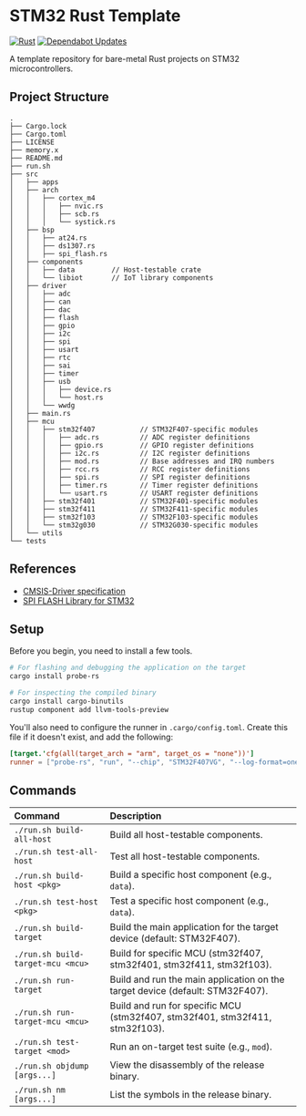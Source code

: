 # STM32 Rust Template

[![Rust](https://github.com/shishir-dey/stm32-rust-template/actions/workflows/rust.yml/badge.svg)](https://github.com/shishir-dey/stm32-rust-template/actions/workflows/rust.yml) [![Dependabot Updates](https://github.com/shishir-dey/stm32-rust-template/actions/workflows/dependabot/dependabot-updates/badge.svg)](https://github.com/shishir-dey/stm32-rust-template/actions/workflows/dependabot/dependabot-updates)

A template repository for bare-metal Rust projects on STM32 microcontrollers.

## Project Structure

```
.
├── Cargo.lock
├── Cargo.toml
├── LICENSE
├── memory.x
├── README.md
├── run.sh
├── src
│   ├── apps
│   ├── arch
│   │   ├── cortex_m4
│   │   │   ├── nvic.rs
│   │   │   ├── scb.rs
│   │   │   └── systick.rs
│   ├── bsp
│   │   ├── at24.rs
│   │   ├── ds1307.rs
│   │   ├── spi_flash.rs
│   ├── components
│   │   ├── data         // Host-testable crate
│   │   └── libiot       // IoT library components
│   ├── driver
│   │   ├── adc
│   │   ├── can
│   │   ├── dac
│   │   ├── flash
│   │   ├── gpio
│   │   ├── i2c
│   │   ├── spi
│   │   ├── usart
│   │   ├── rtc
│   │   ├── sai
│   │   ├── timer
│   │   ├── usb
│   │   │   ├── device.rs
│   │   │   └── host.rs
│   │   └── wwdg
│   ├── main.rs
│   ├── mcu
│   │   ├── stm32f407           // STM32F407-specific modules
│   │   │   ├── adc.rs          // ADC register definitions
│   │   │   ├── gpio.rs         // GPIO register definitions
│   │   │   ├── i2c.rs          // I2C register definitions
│   │   │   ├── mod.rs          // Base addresses and IRQ numbers
│   │   │   ├── rcc.rs          // RCC register definitions
│   │   │   ├── spi.rs          // SPI register definitions
│   │   │   ├── timer.rs        // Timer register definitions
│   │   │   └── usart.rs        // USART register definitions
│   │   ├── stm32f401           // STM32F401-specific modules
│   │   ├── stm32f411           // STM32F411-specific modules
│   │   ├── stm32f103           // STM32F103-specific modules
│   │   └── stm32g030           // STM32G030-specific modules
│   └── utils
└── tests
```

## References

- [CMSIS-Driver specification](https://arm-software.github.io/CMSIS_5/Driver/html/index.html)
- [SPI FLASH Library for STM32](https://github.com/nimaltd/spif)

## Setup

Before you begin, you need to install a few tools.

```bash
# For flashing and debugging the application on the target
cargo install probe-rs

# For inspecting the compiled binary
cargo install cargo-binutils
rustup component add llvm-tools-preview
```

You'll also need to configure the runner in `.cargo/config.toml`. Create this file if it doesn't exist, and add the following:

```toml
[target.'cfg(all(target_arch = "arm", target_os = "none"))']
runner = ["probe-rs", "run", "--chip", "STM32F407VG", "--log-format=oneline"] # Replace with your target chip
```

## Commands

| Command | Description |
| :--- | :--- |
| `./run.sh build-all-host` | Build all host-testable components. |
| `./run.sh test-all-host` | Test all host-testable components. |
| `./run.sh build-host <pkg>` | Build a specific host component (e.g., `data`). |
| `./run.sh test-host <pkg>` | Test a specific host component (e.g., `data`). |
| `./run.sh build-target` | Build the main application for the target device (default: STM32F407). |
| `./run.sh build-target-mcu <mcu>` | Build for specific MCU (stm32f407, stm32f401, stm32f411, stm32f103). |
| `./run.sh run-target` | Build and run the main application on the target device (default: STM32F407). |
| `./run.sh run-target-mcu <mcu>` | Build and run for specific MCU (stm32f407, stm32f401, stm32f411, stm32f103). |
| `./run.sh test-target <mod>` | Run an on-target test suite (e.g., `mod`). |
| `./run.sh objdump [args...]` | View the disassembly of the release binary. |
| `./run.sh nm [args...]`| List the symbols in the release binary. |
